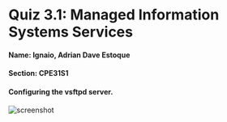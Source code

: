 # Quiz 3.1: Managed Information Systems Services

#### Name: Ignaio, Adrian Dave Estoque
#### Section: CPE31S1
#### Configuring the vsftpd server.


![screenshot](https://user-images.githubusercontent.com/118405495/204436566-1c75923b-8143-4208-9c89-7549d856a87e.png)

